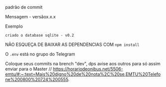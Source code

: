 padrão de commit

Mensagem - versãox.x.x

Exemplo

 ` criado o database sqlite - v0.2 `

NÃO ESQUEÇA DE BAIXAR AS DEPENDENCIAS COM `npm install `

O `.env` está no grupo do Telegram 

Coloque seus commits na brench "dev", dps avise aos outros para só assim enviar para o Master
// https://horariodeonibus.net/5506-emtu/#:~:text=Mais%20digno%20de%20nota%2C%20se,EMTU%20Telefone%200800%20724%200555.
